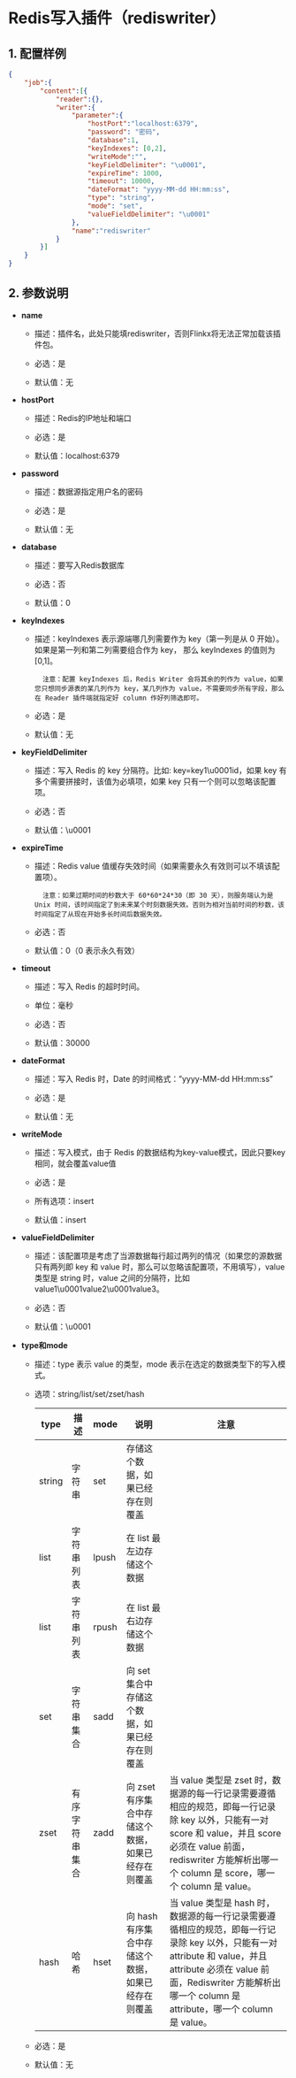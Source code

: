 # Redis写入插件（rediswriter）

## 1. 配置样例
```json
{
	"job":{
		"content":[{
			"reader":{},
			"writer":{
				"parameter":{
					"hostPort":"localhost:6379",
					"password": "密码",
					"database":1,
					"keyIndexes": [0,2],
					"writeMode":"",
        			"keyFieldDelimiter": "\u0001",
			        "expireTime": 1000,
			        "timeout": 10000,
			        "dateFormat": "yyyy-MM-dd HH:mm:ss",
			        "type": "string",
			        "mode": "set",
			        "valueFieldDelimiter": "\u0001"
				},
				"name":"rediswriter"
			}
		}]
	}
}
```

## 2. 参数说明

* **name**

 	* 描述：插件名，此处只能填rediswriter，否则Flinkx将无法正常加载该插件包。
	* 必选：是 <br />

	* 默认值：无 <br />
	
* **hostPort**

    * 描述：Redis的IP地址和端口
    
    * 必选：是
    
    * 默认值：localhost:6379
    
* **password**

	* 描述：数据源指定用户名的密码

	* 必选：是

	* 默认值：无
	
* **database**

	* 描述：要写入Redis数据库

	* 必选：否

	* 默认值：0
	
* **keyIndexes**

	* 描述：keyIndexes 表示源端哪几列需要作为 key（第一列是从 0 开始）。如果是第一列和第二列需要组合作为 key，
	        那么 keyIndexes 的值则为 [0,1]。
        
            注意：配置 keyIndexes 后，Redis Writer 会将其余的列作为 value，如果您只想同步源表的某几列作为 key，某几列作为 value，不需要同步所有字段，那么在 Reader 插件端就指定好 column 作好列筛选即可。
        
	* 必选：是

	* 默认值：无
	
* **keyFieldDelimiter**

	* 描述：写入 Redis 的 key 分隔符。比如: key=key1\u0001id，如果 key 有多个需要拼接时，该值为必填项，如果 key 只有一个则可以忽略该配置项。

	* 必选：否

	* 默认值：\u0001
	
* **expireTime**

	* 描述：Redis value 值缓存失效时间（如果需要永久有效则可以不填该配置项）。
	
            注意：如果过期时间的秒数大于 60*60*24*30（即 30 天），则服务端认为是 Unix 时间，该时间指定了到未来某个时刻数据失效。否则为相对当前时间的秒数，该时间指定了从现在开始多长时间后数据失效。

	* 必选：否

	* 默认值：0（0 表示永久有效）
	
* **timeout**

	* 描述：写入 Redis 的超时时间。
	
	* 单位：毫秒

	* 必选：否

	* 默认值：30000
	
* **dateFormat**

	* 描述：写入 Redis 时，Date 的时间格式：”yyyy-MM-dd HH:mm:ss”

	* 必选：是

	* 默认值：无
	
* **writeMode**

	* 描述：写入模式，由于 Redis 的数据结构为key-value模式，因此只要key相同，就会覆盖value值

	* 必选：是
	
	* 所有选项：insert

	* 默认值：insert
	

* **valueFieldDelimiter**

	* 描述：该配置项是考虑了当源数据每行超过两列的情况（如果您的源数据只有两列即 key 和 value 时，那么可以忽略该配置项，不用填写），value 类型是 string 时，value 之间的分隔符，比如 value1\u0001value2\u0001value3。

	* 必选：否
	
	* 默认值：\u0001
	
* **type和mode**

	* 描述：type 表示 value 的类型，mode 表示在选定的数据类型下的写入模式。
	
	* 选项：string/list/set/zset/hash
		
		|   type  |  描述   |  mode  |  说明  |  注意  |
		| --- | --- | --- | --- | --- |
		|  string   |  字符串   |   set  |  存储这个数据，如果已经存在则覆盖  |   |
		|  list   |  字符串列表   |  lpush   |  在 list 最左边存储这个数据   |   |
		|  list   |  字符串列表   |  rpush   |  在 list 最右边存储这个数据   |   |
		|  set   |  字符串集合   |  sadd   |  向 set 集合中存储这个数据，如果已经存在则覆盖  |   |
		|  zset   |  有序字符串集合  |  zadd   |  向 zset 有序集合中存储这个数据，如果已经存在则覆盖  | 当 value 类型是 zset 时，数据源的每一行记录需要遵循相应的规范，即每一行记录除 key 以外，只能有一对 score 和 value，并且 score 必须在 value 前面，rediswriter 方能解析出哪一个 column 是 score，哪一个 column 是 value。  |
		|  hash   |  哈希   |  hset   |  向 hash 有序集合中存储这个数据，如果已经存在则覆盖  |  当 value 类型是 hash 时，数据源的每一行记录需要遵循相应的规范，即每一行记录除 key 以外，只能有一对 attribute 和 value，并且 attribute 必须在 value 前面，Rediswriter 方能解析出哪一个 column 是 attribute，哪一个 column 是 value。 |
	
	* 必选：是
	
	* 默认值：无